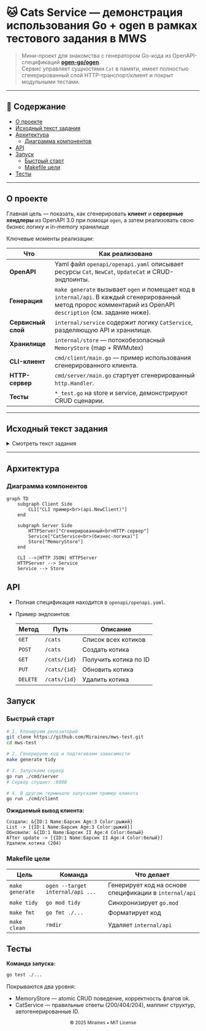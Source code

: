 # 🐱 Cats Service — демонстрация использования Go + **ogen** в рамках тестового задания в MWS

> Мини-проект для знакомства с генератором Go-кода из OpenAPI-спецификаций 
**[ogen-go/ogen](https://github.com/ogen-go/ogen)**.  
> Сервис управляет сущностями `Cat` в памяти, имеет полностью сгенерированный слой HTTP-транспорт/клиент и покрыт
> модульными тестами.

---

## 📑 Содержание

- [О проекте](#о-проекте)
- [Исходный текст задания](#исходный-текст-задания)
- [Архитектура](#архитектура)
    - [Диаграмма компонентов](#диаграмма-компонентов)
- [API](#api)
- [Запуск](#запуск)
    - [Быстрый старт](#быстрый-старт)
    - [Makefile цели](#makefile-цели)
- [Тесты](#тесты)

---

## О проекте

Главная цель — показать, как сгенерировать **клиент** и **серверные хендлеры** из OpenAPI 3.0 при помощи `ogen`, а затем
реализовать свою бизнес логику и in-memory хранилище

Ключевые моменты реализации:

| Что                | Как реализовано                                                                                                                                                 |
|--------------------|-----------------------------------------------------------------------------------------------------------------------------------------------------------------|
| **OpenAPI**        | Yaml файл `openapi/openapi.yaml` описывает ресурсы `Cat`, `NewCat`, `UpdateCat` и CRUD-эндпоинты.                                                               |
| **Генерация**      | `make generate` вызывает `ogen` и помещает код в `internal/api`. В каждый сгенерированный метод пророс комментарий из OpenAPI `description` (см. задание ниже). |
| **Сервисный слой** | `internal/service` содержит логику `CatService`, разделяющую API и хранилище.                                                                                   |
| **Хранилище**      | `internal/store` — потокобезопасный `MemoryStore` (map + RWMutex)                                                                                               |
| **CLI-клиент**     | `cmd/client/main.go` — пример использования сгенерированного клиента.                                                                                           |
| **HTTP-сервер**    | `cmd/server/main.go` стартует сгенерированный `http.Handler`.                                                                                                   |
| **Тесты**          | `*_test.go` на store и service, демонстрируют CRUD сценарии.                                                                                                    |

---

## Исходный текст задания

<details>
<summary>Смотреть текст задания</summary>

Генерация golang кода с помощью ogen

**Задача:**  
Разобраться в генераторе golang кода по OpenAPI спецификации — Ogen (https://github.com/ogen-go/ogen).  
Реализовать изменение формата сгенерированного кода — добавить комментарий openapi спецификацией к каждому методу. Нужно
понять самостоятельно в какое поле метода openapi нужно добавить комментарий, чтобы оно проросло в комментарий к
сгенеренному handle методу ogen. **Расширять сам ogen генератор не нужно.**

В качестве OAPI спецификации использовать самописную спецификацию, где описать простой контракт с одной схемой
ресурсом (сущность может быть любой) и CRUD методами для нее. Имплементировать клиентскую и серверную логику. Храним
данные на сервере in-memory.

**Результат:**

- в сгенерированном коде у каждого метода есть комментарий с описанием этого метода на OpenAPI,
- возможность запустить сгенерированный сервер и сходить в него сгенерированным клиентом.

</details>

---

## Архитектура

### Диаграмма компонентов

```mermaid
graph TD
    subgraph Client Side
        CLI["CLI пример<br>(api.NewClient)"]
    end

    subgraph Server Side
        HTTPServer["Сгенерированный<br>HTTP-сервер"]
        Service["CatService<br>(бизнес-логика)"]
        Store["MemoryStore"]
    end

    CLI -->|HTTP JSON| HTTPServer
    HTTPServer --> Service
    Service --> Store
```

## API

- Полная спецификация находится в `openapi/openapi.yaml`.
- Пример эндпоинтов:

  | Метод    | Путь         | Описание              |
    | -------- | ------------ |-----------------------|
  | `GET`    | `/cats`      | Список всех котиков   |
  | `POST`   | `/cats`      | Создать котика        |
  | `GET`    | `/cats/{id}` | Получить котика по ID |
  | `PUT`    | `/cats/{id}` | Обновить котика       |
  | `DELETE` | `/cats/{id}` | Удалить  котика       |

## Запуск

### Быстрый старт

```bash
# 1. Клонируем репозиторий
git clone https://github.com/Miraines/mws-test.git
cd mws-test

# 2. Генерируем код и подтягиваем зависимости
make generate tidy

# 3. Запускаем сервер
go run ./cmd/server
# Сервер слушает :8000

# 4. В другом терминале запускаем пример клиента
go run ./cmd/client
```

**Ожидаемый вывод клиента:**

```
Создали: &{ID:1 Name:Барсик Age:3 Color:рыжий}
List -> [{ID:1 Name:Барсик Age:3 Color:рыжий}]
Обновили: &{ID:1 Name:Барсик II Age:4 Color:белый}
After update -> [{ID:1 Name:Барсик II Age:4 Color:белый}]
Удалили котика (204)
```

### Makefile цели

| Цель            | Команда                          | Что делает                                             |
|-----------------|----------------------------------|--------------------------------------------------------|
| `make generate` | `ogen --target internal/api ...` | Генерирует код на основе спецификации в `internal/api` |
| `make tidy`     | `go mod tidy`                    | Синхронизирует `go.mod`                                |
| `make fmt`      | `go fmt ./...`                   | Форматирует код                                        |
| `make clean`    | `rmdir`                          | Удаляет `internal/api`                                 |


## Тесты

**Команда запуска:**

```bash
go test ./...
```

Покрываются два уровня:
- MemoryStore — atomic CRUD поведение, корректность флагов ok.
- CatService — правильные ответы (200/404/204), маппинг структур, автогенерированные ID.

<p align="center"><sub>© 2025 Miraines • MIT License</sub></p>
